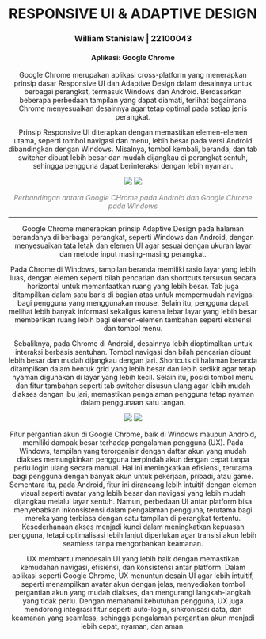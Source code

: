 <div align="center"> 
<h1>RESPONSIVE UI & ADAPTIVE DESIGN</h1>
<h3>William Stanislaw | 22100043</h3> 
<h4>Aplikasi: Google Chrome </h4>

Google Chrome merupakan aplikasi cross-platform yang menerapkan prinsip dasar Responsive UI dan Adaptive Design dalam desainnya untuk berbagai perangkat, termasuk Windows dan Android. Berdasarkan beberapa perbedaan tampilan yang dapat diamati, terlihat bagaimana Chrome menyesuaikan desainnya agar tetap optimal pada setiap jenis perangkat.

Prinsip Responsive UI diterapkan dengan memastikan elemen-elemen utama, seperti tombol navigasi dan menu, lebih besar pada versi Android dibandingkan dengan Windows. Misalnya, tombol kembali, beranda, dan tab switcher dibuat lebih besar dan mudah dijangkau di perangkat sentuh, sehingga pengguna dapat berinteraksi dengan lebih nyaman.

<img src="home 1.png">
<img src="Home 2.jpg">

<p style="color:gray"><i>Perbandingan antara Google CHrome pada Android dan Google Chrome pada Windows</i></h6>

--- 

Google Chrome menerapkan prinsip Adaptive Design pada halaman berandanya di berbagai perangkat, seperti Windows dan Android, dengan menyesuaikan tata letak dan elemen UI agar sesuai dengan ukuran layar dan metode input masing-masing perangkat.

Pada Chrome di Windows, tampilan beranda memiliki rasio layar yang lebih luas, dengan elemen seperti bilah pencarian dan shortcuts tersusun secara horizontal untuk memanfaatkan ruang yang lebih besar. Tab juga ditampilkan dalam satu baris di bagian atas untuk mempermudah navigasi bagi pengguna yang menggunakan mouse. Selain itu, pengguna dapat melihat lebih banyak informasi sekaligus karena lebar layar yang lebih besar memberikan ruang lebih bagi elemen-elemen tambahan seperti ekstensi dan tombol menu.

Sebaliknya, pada Chrome di Android, desainnya lebih dioptimalkan untuk interaksi berbasis sentuhan. Tombol navigasi dan bilah pencarian dibuat lebih besar dan mudah dijangkau dengan jari. Shortcuts di halaman beranda ditampilkan dalam bentuk grid yang lebih besar dan lebih sedikit agar tetap nyaman digunakan di layar yang lebih kecil. Selain itu, posisi tombol menu dan fitur tambahan seperti tab switcher disusun ulang agar lebih mudah diakses dengan ibu jari, memastikan pengalaman pengguna tetap nyaman dalam penggunaan satu tangan.

<img src="Acc 1.png">
<img src="Acc 2.jpg">

Fitur pergantian akun di Google Chrome, baik di Windows maupun Android, memiliki dampak besar terhadap pengalaman pengguna (UX). Pada Windows, tampilan yang terorganisir dengan daftar akun yang mudah diakses memungkinkan pengguna berpindah akun dengan cepat tanpa perlu login ulang secara manual. Hal ini meningkatkan efisiensi, terutama bagi pengguna dengan banyak akun untuk pekerjaan, pribadi, atau game. Sementara itu, pada Android, fitur ini dirancang lebih intuitif dengan elemen visual seperti avatar yang lebih besar dan navigasi yang lebih mudah dijangkau melalui layar sentuh. Namun, perbedaan UI antar platform bisa menyebabkan inkonsistensi dalam pengalaman pengguna, terutama bagi mereka yang terbiasa dengan satu tampilan di perangkat tertentu. Kesederhanaan akses menjadi kunci dalam meningkatkan kepuasan pengguna, tetapi optimalisasi lebih lanjut diperlukan agar transisi akun lebih seamless tanpa mengorbankan keamanan.

UX membantu mendesain UI yang lebih baik dengan memastikan kemudahan navigasi, efisiensi, dan konsistensi antar platform. Dalam aplikasi seperti Google Chrome, UX menuntun desain UI agar lebih intuitif, seperti menampilkan avatar akun dengan jelas, menyediakan tombol pergantian akun yang mudah diakses, dan mengurangi langkah-langkah yang tidak perlu. Dengan memahami kebutuhan pengguna, UX juga mendorong integrasi fitur seperti auto-login, sinkronisasi data, dan keamanan yang seamless, sehingga pengalaman pergantian akun menjadi lebih cepat, nyaman, dan aman.
